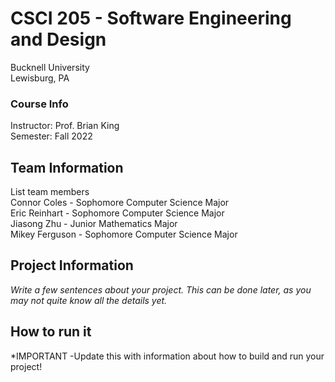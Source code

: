# CSCI 205 - Software Engineering and Design
Bucknell University <br>
Lewisburg, PA

### Course Info
Instructor: Prof. Brian King <br>
Semester: Fall 2022

## Team Information
List team members <br>
Connor Coles - Sophomore Computer Science Major <br>
Eric Reinhart - Sophomore Computer Science Major <br>
Jiasong Zhu - Junior Mathematics Major <br>
Mikey Ferguson - Sophomore Computer Science Major

## Project Information
*Write a few sentences about your project. This can be done later, as you may not quite know all the details yet.*

## How to run it
*IMPORTANT -Update this with information about how to build and run your project!